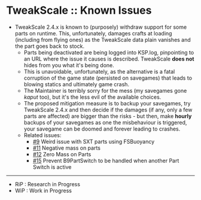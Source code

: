 # TweakScale :: Known Issues

* TweakScale 2.4.x is known to (purposely) withdraw support for some parts on runtime. This, unfortunately, damages crafts at loading (including from flying ones) as the TweakScale data plain vanishes and the part goes back to stock.
	+ Parts being deactivated are being logged into KSP.log, pinpointing to an URL where the issue it causes is described. TweakScale **does not** hides from you what it's being done.
	+ This is unavoidable, unfortunately, as the alternative is a fatal corruption of the game state (persisted on savegames) that leads to blowing statics and ultimately game crash.
	+ The Maintainer is terribly sorry for the mess (my savegames gone *kaput* too), but it's the less evil of the available choices.
	+ The proposed mitigation measure is to backup your savegames, try TweakScale 2.4.x and then decide if the damages (if any, only a few parts are affected) are bigger than the risks - but then, make **hourly** backups of your savegames as one the misbehaviour is triggered, your savegame can be doomed and forever leading to crashes.
	+ Related issues:
		- [#9](https://github.com/net-lisias-ksp/TweakScale/issues/9) Weird issue with SXT parts using FSBuoyancy
		- [#11](https://github.com/net-lisias-ksp/TweakScale/issues/11) Negative mass on parts
		- [#12](https://github.com/net-lisias-ksp/TweakScale/issues/12) Zero Mass on Parts
		- [#15](https://github.com/net-lisias-ksp/TweakScale/issues/15) Prevent B9PartSwitch to be handled when another Part Switch is active

- - -

* RiP : Research in Progress
* WiP : Work in Progress
